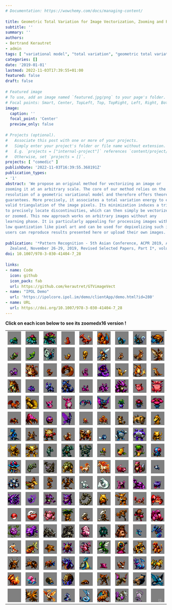 ```yaml
---
# Documentation: https://wowchemy.com/docs/managing-content/

title: Geometric Total Variation for Image Vectorization, Zooming and Pixel Art Depixelizing
subtitle: ''
summary: ''
authors:
- Bertrand Kerautret
- admin
tags: [ "variational model", "total variation", "geometric total variation", "triangulation", "image vectorization", "depixelizing pixel art", "image zooming", "2D", "image synthesis" ]
categories: []
date: '2019-01-01'
lastmod: 2022-11-03T17:39:55+01:00
featured: false
draft: false

# Featured image
# To use, add an image named `featured.jpg/png` to your page's folder.
# Focal points: Smart, Center, TopLeft, Top, TopRight, Left, Right, BottomLeft, Bottom, BottomRight.
image:
  caption: ''
  focal_point: 'Center'
  preview_only: false

# Projects (optional).
#   Associate this post with one or more of your projects.
#   Simply enter your project's folder or file name without extension.
#   E.g. `projects = ["internal-project"]` references `content/project/deep-learning/index.md`.
#   Otherwise, set `projects = []`.
projects: [ "comedic" ]
publishDate: '2022-11-03T16:39:55.368191Z'
publication_types:
- '1'
abstract: 'We propose an original method for vectorizing an image or
zooming it at an arbitrary scale. The core of our method relies on the
resolution of a geometric variational model and therefore offers theoretic
guarantees. More precisely, it associates a total variation energy to every
valid triangulation of the image pixels. Its minimization induces a triangulation that reflects image gradients. We then exploit this triangulation
to precisely locate discontinuities, which can then simply be vectorized
or zoomed. This new approach works on arbitrary images without any
learning phase. It is particularly appealing for processing images with
low quantization like pixel art and can be used for depixelizing such images. The method can be evaluated with an online demonstrator, where
users can reproduce results presented here or upload their own images.'

publication: '*Pattern Recognition - 5th Asian Conference, ACPR 2019, Auckland, New
  Zealand, November 26-29, 2019, Revised Selected Papers, Part I*, volume 12046 of Lecture Notes  in Computer Science, pp 391-405, 2019. Springer'
doi: 10.1007/978-3-030-41404-7_28

links:
- name: Code
  icon: github
  icon_pack: fab
  url: https://github.com/kerautret/GTVimageVect
- name: "IPOL Demo"
  url: 'https://ipolcore.ipol.im/demo/clientApp/demo.html?id=280'
- name: URL
  url: https://doi.org/10.1007/978-3-030-41404-7_28
---
```


**Click on each icon below to see its zoomedx16 version !**

<table>
<tr>
<td><a href="together/pok-000.jpg"><img src="input/pok-000.png"></a></td>
<td><a href="together/pok-001.jpg"><img src="input/pok-001.png"></a></td>
<td><a href="together/pok-002.jpg"><img src="input/pok-002.png"></a></td>
<td><a href="together/pok-003.jpg"><img src="input/pok-003.png"></a></td>
<td><a href="together/pok-004.jpg"><img src="input/pok-004.png"></a></td>
<td><a href="together/pok-005.jpg"><img src="input/pok-005.png"></a></td>
<td><a href="together/pok-006.jpg"><img src="input/pok-006.png"></a></td>
<td><a href="together/pok-007.jpg"><img src="input/pok-007.png"></a></td>
<td><a href="together/pok-008.jpg"><img src="input/pok-008.png"></a></td>
</tr>
<tr>
<td><a href="together/pok-010.jpg"><img src="input/pok-010.png"></a></td>
<td><a href="together/pok-011.jpg"><img src="input/pok-011.png"></a></td>
<td><a href="together/pok-012.jpg"><img src="input/pok-012.png"></a></td>
<td><a href="together/pok-013.jpg"><img src="input/pok-013.png"></a></td>
<td><a href="together/pok-014.jpg"><img src="input/pok-014.png"></a></td>
<td><a href="together/pok-015.jpg"><img src="input/pok-015.png"></a></td>
<td><a href="together/pok-016.jpg"><img src="input/pok-016.png"></a></td>
<td><a href="together/pok-017.jpg"><img src="input/pok-017.png"></a></td>
<td><a href="together/pok-018.jpg"><img src="input/pok-018.png"></a></td>
</tr>
<tr>
<td><a href="together/pok-020.jpg"><img src="input/pok-020.png"></a></td>
<td><a href="together/pok-021.jpg"><img src="input/pok-021.png"></a></td>
<td><a href="together/pok-022.jpg"><img src="input/pok-022.png"></a></td>
<td><a href="together/pok-023.jpg"><img src="input/pok-023.png"></a></td>
<td><a href="together/pok-024.jpg"><img src="input/pok-024.png"></a></td>
<td><a href="together/pok-025.jpg"><img src="input/pok-025.png"></a></td>
<td><a href="together/pok-026.jpg"><img src="input/pok-026.png"></a></td>
<td><a href="together/pok-027.jpg"><img src="input/pok-027.png"></a></td>
<td><a href="together/pok-028.jpg"><img src="input/pok-028.png"></a></td>
</tr>
<tr>
<td><a href="together/pok-030.jpg"><img src="input/pok-030.png"></a></td>
<td><a href="together/pok-031.jpg"><img src="input/pok-031.png"></a></td>
<td><a href="together/pok-032.jpg"><img src="input/pok-032.png"></a></td>
<td><a href="together/pok-033.jpg"><img src="input/pok-033.png"></a></td>
<td><a href="together/pok-034.jpg"><img src="input/pok-034.png"></a></td>
<td><a href="together/pok-035.jpg"><img src="input/pok-035.png"></a></td>
<td><a href="together/pok-036.jpg"><img src="input/pok-036.png"></a></td>
<td><a href="together/pok-037.jpg"><img src="input/pok-037.png"></a></td>
<td><a href="together/pok-038.jpg"><img src="input/pok-038.png"></a></td>
</tr>
<tr>
<td><a href="together/pok-040.jpg"><img src="input/pok-040.png"></a></td>
<td><a href="together/pok-041.jpg"><img src="input/pok-041.png"></a></td>
<td><a href="together/pok-042.jpg"><img src="input/pok-042.png"></a></td>
<td><a href="together/pok-043.jpg"><img src="input/pok-043.png"></a></td>
<td><a href="together/pok-044.jpg"><img src="input/pok-044.png"></a></td>
<td><a href="together/pok-045.jpg"><img src="input/pok-045.png"></a></td>
<td><a href="together/pok-046.jpg"><img src="input/pok-046.png"></a></td>
<td><a href="together/pok-047.jpg"><img src="input/pok-047.png"></a></td>
<td><a href="together/pok-048.jpg"><img src="input/pok-048.png"></a></td>
</tr>
<tr>
<td><a href="together/pok-050.jpg"><img src="input/pok-050.png"></a></td>
<td><a href="together/pok-051.jpg"><img src="input/pok-051.png"></a></td>
<td><a href="together/pok-052.jpg"><img src="input/pok-052.png"></a></td>
<td><a href="together/pok-053.jpg"><img src="input/pok-053.png"></a></td>
<td><a href="together/pok-054.jpg"><img src="input/pok-054.png"></a></td>
<td><a href="together/pok-055.jpg"><img src="input/pok-055.png"></a></td>
<td><a href="together/pok-056.jpg"><img src="input/pok-056.png"></a></td>
<td><a href="together/pok-057.jpg"><img src="input/pok-057.png"></a></td>
<td><a href="together/pok-058.jpg"><img src="input/pok-058.png"></a></td>
</tr>
<tr>
<td><a href="together/pok-060.jpg"><img src="input/pok-060.png"></a></td>
<td><a href="together/pok-061.jpg"><img src="input/pok-061.png"></a></td>
<td><a href="together/pok-062.jpg"><img src="input/pok-062.png"></a></td>
<td><a href="together/pok-063.jpg"><img src="input/pok-063.png"></a></td>
<td><a href="together/pok-064.jpg"><img src="input/pok-064.png"></a></td>
<td><a href="together/pok-065.jpg"><img src="input/pok-065.png"></a></td>
<td><a href="together/pok-066.jpg"><img src="input/pok-066.png"></a></td>
<td><a href="together/pok-067.jpg"><img src="input/pok-067.png"></a></td>
<td><a href="together/pok-068.jpg"><img src="input/pok-068.png"></a></td>
</tr>
<tr>
<td><a href="together/pok-070.jpg"><img src="input/pok-070.png"></a></td>
<td><a href="together/pok-071.jpg"><img src="input/pok-071.png"></a></td>
<td><a href="together/pok-072.jpg"><img src="input/pok-072.png"></a></td>
<td><a href="together/pok-073.jpg"><img src="input/pok-073.png"></a></td>
<td><a href="together/pok-074.jpg"><img src="input/pok-074.png"></a></td>
<td><a href="together/pok-075.jpg"><img src="input/pok-075.png"></a></td>
<td><a href="together/pok-076.jpg"><img src="input/pok-076.png"></a></td>
<td><a href="together/pok-077.jpg"><img src="input/pok-077.png"></a></td>
<td><a href="together/pok-078.jpg"><img src="input/pok-078.png"></a></td>
</tr>
<tr>
<td><a href="together/pok-080.jpg"><img src="input/pok-080.png"></a></td>
<td><a href="together/pok-081.jpg"><img src="input/pok-081.png"></a></td>
<td><a href="together/pok-082.jpg"><img src="input/pok-082.png"></a></td>
<td><a href="together/pok-083.jpg"><img src="input/pok-083.png"></a></td>
<td><a href="together/pok-084.jpg"><img src="input/pok-084.png"></a></td>
<td><a href="together/pok-085.jpg"><img src="input/pok-085.png"></a></td>
<td><a href="together/pok-086.jpg"><img src="input/pok-086.png"></a></td>
<td><a href="together/pok-087.jpg"><img src="input/pok-087.png"></a></td>
<td><a href="together/pok-088.jpg"><img src="input/pok-088.png"></a></td>
</tr>
<tr>
<td><a href="together/pok-090.jpg"><img src="input/pok-090.png"></a></td>
<td><a href="together/pok-091.jpg"><img src="input/pok-091.png"></a></td>
<td><a href="together/pok-092.jpg"><img src="input/pok-092.png"></a></td>
<td><a href="together/pok-093.jpg"><img src="input/pok-093.png"></a></td>
<td><a href="together/pok-094.jpg"><img src="input/pok-094.png"></a></td>
<td><a href="together/pok-095.jpg"><img src="input/pok-095.png"></a></td>
<td><a href="together/pok-096.jpg"><img src="input/pok-096.png"></a></td>
<td><a href="together/pok-097.jpg"><img src="input/pok-097.png"></a></td>
<td><a href="together/pok-098.jpg"><img src="input/pok-098.png"></a></td>
</tr>
<tr>
<td><a href="together/pok-100.jpg"><img src="input/pok-100.png"></a></td>
<td><a href="together/pok-101.jpg"><img src="input/pok-101.png"></a></td>
<td><a href="together/pok-102.jpg"><img src="input/pok-102.png"></a></td>
<td><a href="together/pok-103.jpg"><img src="input/pok-103.png"></a></td>
<td><a href="together/pok-104.jpg"><img src="input/pok-104.png"></a></td>
<td><a href="together/pok-105.jpg"><img src="input/pok-105.png"></a></td>
<td><a href="together/pok-106.jpg"><img src="input/pok-106.png"></a></td>
<td><a href="together/pok-107.jpg"><img src="input/pok-107.png"></a></td>
<td><a href="together/pok-108.jpg"><img src="input/pok-108.png"></a></td>
</tr>
<tr>
<td><a href="together/pok-110.jpg"><img src="input/pok-110.png"></a></td>
<td><a href="together/pok-111.jpg"><img src="input/pok-111.png"></a></td>
<td><a href="together/pok-112.jpg"><img src="input/pok-112.png"></a></td>
<td><a href="together/pok-113.jpg"><img src="input/pok-113.png"></a></td>
<td><a href="together/pok-114.jpg"><img src="input/pok-114.png"></a></td>
<td><a href="together/pok-115.jpg"><img src="input/pok-115.png"></a></td>
<td><a href="together/pok-116.jpg"><img src="input/pok-116.png"></a></td>
<td><a href="together/pok-117.jpg"><img src="input/pok-117.png"></a></td>
<td><a href="together/pok-118.jpg"><img src="input/pok-118.png"></a></td>
</tr>
<tr>
<td><a href="together/pok-120.jpg"><img src="input/pok-120.png"></a></td>
<td><a href="together/pok-121.jpg"><img src="input/pok-121.png"></a></td>
<td><a href="together/pok-122.jpg"><img src="input/pok-122.png"></a></td>
<td><a href="together/pok-123.jpg"><img src="input/pok-123.png"></a></td>
<td><a href="together/pok-124.jpg"><img src="input/pok-124.png"></a></td>
<td><a href="together/pok-125.jpg"><img src="input/pok-125.png"></a></td>
<td><a href="together/pok-126.jpg"><img src="input/pok-126.png"></a></td>
<td><a href="together/pok-127.jpg"><img src="input/pok-127.png"></a></td>
<td><a href="together/pok-128.jpg"><img src="input/pok-128.png"></a></td>
</tr>
<tr>
<td><a href="together/pok-130.jpg"><img src="input/pok-130.png"></a></td>
<td><a href="together/pok-131.jpg"><img src="input/pok-131.png"></a></td>
<td><a href="together/pok-132.jpg"><img src="input/pok-132.png"></a></td>
<td><a href="together/pok-133.jpg"><img src="input/pok-133.png"></a></td>
<td><a href="together/pok-134.jpg"><img src="input/pok-134.png"></a></td>
<td><a href="together/pok-135.jpg"><img src="input/pok-135.png"></a></td>
<td><a href="together/pok-136.jpg"><img src="input/pok-136.png"></a></td>
<td><a href="together/pok-137.jpg"><img src="input/pok-137.png"></a></td>
<td><a href="together/pok-138.jpg"><img src="input/pok-138.png"></a></td>
</tr>
<tr>
<td><a href="together/pok-140.jpg"><img src="input/pok-140.png"></a></td>
<td><a href="together/pok-141.jpg"><img src="input/pok-141.png"></a></td>
<td><a href="together/pok-142.jpg"><img src="input/pok-142.png"></a></td>
<td><a href="together/pok-143.jpg"><img src="input/pok-143.png"></a></td>
<td><a href="together/pok-144.jpg"><img src="input/pok-144.png"></a></td>
<td><a href="together/pok-145.jpg"><img src="input/pok-145.png"></a></td>
<td><a href="together/pok-146.jpg"><img src="input/pok-146.png"></a></td>
<td><a href="together/pok-147.jpg"><img src="input/pok-147.png"></a></td>
<td><a href="together/pok-148.jpg"><img src="input/pok-148.png"></a></td>
</tr>
<tr>
<td><a href="together/pok-150.jpg"><img src="input/pok-150.png"></a></td>
<td><a href="together/pok-151.jpg"><img src="input/pok-151.png"></a></td>
<td><a href="together/pok-152.jpg"><img src="input/pok-152.png"></a></td>
<td><a href="together/pok-153.jpg"><img src="input/pok-153.png"></a></td>
<td><a href="together/pok-154.jpg"><img src="input/pok-154.png"></a></td>
<td><a href="together/pok-155.jpg"><img src="input/pok-155.png"></a></td>
<td><a href="together/pok-156.jpg"><img src="input/pok-156.png"></a></td>
<td><a href="together/pok-157.jpg"><img src="input/pok-157.png"></a></td>
<td><a href="together/pok-158.jpg"><img src="input/pok-158.png"></a></td>
</tr>
<tr>
<td><a href="together/pok-160.jpg"><img src="input/pok-160.png"></a></td>
<td><a href="together/pok-161.jpg"><img src="input/pok-161.png"></a></td>
<td><a href="together/pok-162.jpg"><img src="input/pok-162.png"></a></td>
<td><a href="together/pok-163.jpg"><img src="input/pok-163.png"></a></td>
<td><a href="together/pok-164.jpg"><img src="input/pok-164.png"></a></td>
<td><a href="together/pok-165.jpg"><img src="input/pok-165.png"></a></td>
<td><a href="together/pok-166.jpg"><img src="input/pok-166.png"></a></td>
<td><a href="together/pok-167.jpg"><img src="input/pok-167.png"></a></td>
<td><a href="together/pok-168.jpg"><img src="input/pok-168.png"></a></td>
</tr>
</table>


